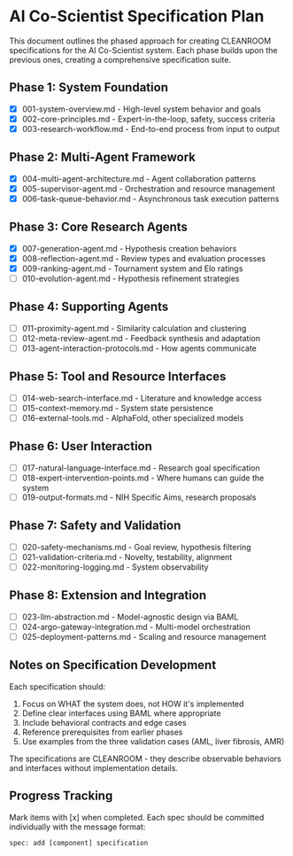 # AI Co-Scientist Specification Plan

This document outlines the phased approach for creating CLEANROOM specifications for the AI Co-Scientist system. Each phase builds upon the previous ones, creating a comprehensive specification suite.

## Phase 1: System Foundation
- [x] 001-system-overview.md - High-level system behavior and goals
- [x] 002-core-principles.md - Expert-in-the-loop, safety, success criteria
- [x] 003-research-workflow.md - End-to-end process from input to output

## Phase 2: Multi-Agent Framework
- [x] 004-multi-agent-architecture.md - Agent collaboration patterns
- [x] 005-supervisor-agent.md - Orchestration and resource management
- [x] 006-task-queue-behavior.md - Asynchronous task execution patterns

## Phase 3: Core Research Agents
- [x] 007-generation-agent.md - Hypothesis creation behaviors
- [x] 008-reflection-agent.md - Review types and evaluation processes
- [x] 009-ranking-agent.md - Tournament system and Elo ratings
- [ ] 010-evolution-agent.md - Hypothesis refinement strategies

## Phase 4: Supporting Agents
- [ ] 011-proximity-agent.md - Similarity calculation and clustering
- [ ] 012-meta-review-agent.md - Feedback synthesis and adaptation
- [ ] 013-agent-interaction-protocols.md - How agents communicate

## Phase 5: Tool and Resource Interfaces
- [ ] 014-web-search-interface.md - Literature and knowledge access
- [ ] 015-context-memory.md - System state persistence
- [ ] 016-external-tools.md - AlphaFold, other specialized models

## Phase 6: User Interaction
- [ ] 017-natural-language-interface.md - Research goal specification
- [ ] 018-expert-intervention-points.md - Where humans can guide the system
- [ ] 019-output-formats.md - NIH Specific Aims, research proposals

## Phase 7: Safety and Validation
- [ ] 020-safety-mechanisms.md - Goal review, hypothesis filtering
- [ ] 021-validation-criteria.md - Novelty, testability, alignment
- [ ] 022-monitoring-logging.md - System observability

## Phase 8: Extension and Integration
- [ ] 023-llm-abstraction.md - Model-agnostic design via BAML
- [ ] 024-argo-gateway-integration.md - Multi-model orchestration
- [ ] 025-deployment-patterns.md - Scaling and resource management

## Notes on Specification Development

Each specification should:
1. Focus on WHAT the system does, not HOW it's implemented
2. Define clear interfaces using BAML where appropriate
3. Include behavioral contracts and edge cases
4. Reference prerequisites from earlier phases
5. Use examples from the three validation cases (AML, liver fibrosis, AMR)

The specifications are CLEANROOM - they describe observable behaviors and interfaces without implementation details.

## Progress Tracking

Mark items with [x] when completed. Each spec should be committed individually with the message format:
```
spec: add [component] specification
```